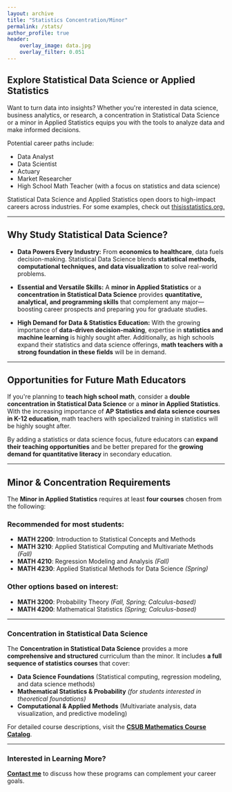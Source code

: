 ```yaml
---
layout: archive
title: "Statistics Concentration/Minor"
permalink: /stats/
author_profile: true 
header:
    overlay_image: data.jpg 
    overlay_filter: 0.051
---
```


## Explore Statistical Data Science or Applied Statistics

Want to turn data into insights? Whether you're interested in data science, business analytics, or research, a concentration in Statistical Data Science or a minor in Applied Statistics equips you with the tools to analyze data and make informed decisions.  

Potential career paths include:
- Data Analyst
- Data Scientist
- Actuary
- Market Researcher 
- High School Math Teacher (with a focus on statistics and data science)

Statistical Data Science and Applied Statistics open doors to high-impact careers across industries. For some examples, check out  <a href="https://thisisstatistics.org/" target="_blank">thisisstatistics.org.</a>
  
---

## Why Study Statistical Data Science?


- **Data Powers Every Industry:** From **economics to healthcare**, data fuels decision-making. Statistical Data Science blends **statistical methods, computational techniques, and data visualization** to solve real-world problems.  

- **Essential and Versatile Skills:** A **minor in Applied Statistics** or a **concentration in Statistical Data Science** provides **quantitative, analytical, and programming skills** that complement any major—boosting career prospects and preparing you for graduate studies.  

- **High Demand for Data & Statistics Education:** With the growing importance of **data-driven decision-making**, expertise in **statistics and machine learning** is highly sought after. Additionally, as high schools expand their statistics and data science offerings, **math teachers with a strong foundation in these fields** will be in demand.  
 

--- 

## **Opportunities for Future Math Educators**  

If you're planning to **teach high school math**, consider a **double concentration in Statistical Data Science** or a **minor in Applied Statistics**. With the increasing importance of **AP Statistics and data science courses in K-12 education**, math teachers with specialized training in statistics will be highly sought after.  

By adding a statistics or data science focus, future educators can **expand their teaching opportunities** and be better prepared for the **growing demand for quantitative literacy** in secondary education.  

---


## Minor & Concentration Requirements  

The **Minor in Applied Statistics** requires at least **four courses** chosen from the following:

### **Recommended for most students:**

- **MATH 2200**: Introduction to Statistical Concepts and Methods
- **MATH 3210**: Applied Statistical Computing and Multivariate Methods *(Fall)*
- **MATH 4210**: Regression Modeling and Analysis *(Fall)*
- **MATH 4230**: Applied Statistical Methods for Data Science *(Spring)*  

### **Other options based on interest:**  
- **MATH 3200**: Probability Theory *(Fall, Spring; Calculus-based)*  
- **MATH 4200**: Mathematical Statistics *(Spring; Calculus-based)*  

---

### **Concentration in Statistical Data Science**

The **Concentration in Statistical Data Science** provides a more **comprehensive and structured** curriculum than the minor. It includes **a full sequence of statistics courses** that cover:  
- **Data Science Foundations** (Statistical computing, regression modeling, and data science methods)  
- **Mathematical Statistics & Probability** *(for students interested in theoretical foundations)*  
- **Computational & Applied Methods** (Multivariate analysis, data visualization, and predictive modeling)  

For detailed course descriptions, visit the **[CSUB Mathematics Course Catalog](https://catalog.csub.edu/course-descriptions/math/)**.  

---

### **Interested in Learning More?**  

**[Contact me](mailto:emontoya2@csub.edu)** to discuss how these programs can complement your career goals.  
 